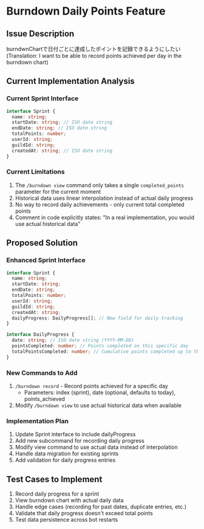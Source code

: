 # Burndown Daily Points Feature

## Issue Description
burndwnChartで日付ごとに達成したポイントを記録できるようにしたい
(Translation: I want to be able to record points achieved per day in the burndown chart)

## Current Implementation Analysis

### Current Sprint Interface
```typescript
interface Sprint {
  name: string;
  startDate: string; // ISO date string
  endDate: string; // ISO date string
  totalPoints: number;
  userId: string;
  guildId: string;
  createdAt: string; // ISO date string
}
```

### Current Limitations
1. The `/burndown view` command only takes a single `completed_points` parameter for the current moment
2. Historical data uses linear interpolation instead of actual daily progress
3. No way to record daily achievements - only current total completed points
4. Comment in code explicitly states: "In a real implementation, you would use actual historical data"

## Proposed Solution

### Enhanced Sprint Interface
```typescript
interface Sprint {
  name: string;
  startDate: string;
  endDate: string;
  totalPoints: number;
  userId: string;
  guildId: string;
  createdAt: string;
  dailyProgress: DailyProgress[]; // New field for daily tracking
}

interface DailyProgress {
  date: string; // ISO date string (YYYY-MM-DD)
  pointsCompleted: number; // Points completed on this specific day
  totalPointsCompleted: number; // Cumulative points completed up to this day
}
```

### New Commands to Add
1. `/burndown record` - Record points achieved for a specific day
   - Parameters: index (sprint), date (optional, defaults to today), points_achieved
2. Modify `/burndown view` to use actual historical data when available

### Implementation Plan
1. Update Sprint interface to include dailyProgress
2. Add new subcommand for recording daily progress
3. Modify view command to use actual data instead of interpolation
4. Handle data migration for existing sprints
5. Add validation for daily progress entries

## Test Cases to Implement
1. Record daily progress for a sprint
2. View burndown chart with actual daily data
3. Handle edge cases (recording for past dates, duplicate entries, etc.)
4. Validate that daily progress doesn't exceed total points
5. Test data persistence across bot restarts